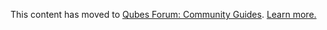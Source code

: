 This content has moved to [Qubes Forum: Community Guides](https://forum.qubes-os.org/t/anonymizing-your-mac-address/19072). [Learn more.](https://forum.qubes-os.org/t/announcement-qubes-community-project-has-been-migrated-to-the-forum/20367/)
